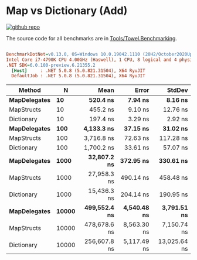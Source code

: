 # Map vs Dictionary (Add)

<a href="https://github.com/ZacharyPatten/Towel" alt="Github Repository"><img alt="github repo" src="https://img.shields.io/badge/github-repo-black?logo=github&amp;style=flat" title="Go To Github Repo" alt="Github Repository"></a>

The source code for all benchmarks are in [Tools/Towel.Benchmarking](https://github.com/ZacharyPatten/Towel/tree/main/Tools/Towel_Benchmarking).

``` ini

BenchmarkDotNet=v0.13.0, OS=Windows 10.0.19042.1110 (20H2/October2020Update)
Intel Core i7-4790K CPU 4.00GHz (Haswell), 1 CPU, 8 logical and 4 physical cores
.NET SDK=6.0.100-preview.6.21355.2
  [Host]     : .NET 5.0.8 (5.0.821.31504), X64 RyuJIT
  DefaultJob : .NET 5.0.8 (5.0.821.31504), X64 RyuJIT


```
|       Method |     N |         Mean |       Error |       StdDev |
|------------- |------ |-------------:|------------:|-------------:|
| **MapDelegates** |    **10** |     **520.4 ns** |     **7.94 ns** |      **8.16 ns** |
|   MapStructs |    10 |     455.2 ns |     9.10 ns |     12.76 ns |
|   Dictionary |    10 |     197.4 ns |     3.29 ns |      2.92 ns |
| **MapDelegates** |   **100** |   **4,133.3 ns** |    **37.15 ns** |     **31.02 ns** |
|   MapStructs |   100 |   3,716.8 ns |    72.63 ns |    117.28 ns |
|   Dictionary |   100 |   1,700.2 ns |    33.61 ns |     57.07 ns |
| **MapDelegates** |  **1000** |  **32,807.2 ns** |   **372.95 ns** |    **330.61 ns** |
|   MapStructs |  1000 |  27,958.3 ns |   490.14 ns |    458.48 ns |
|   Dictionary |  1000 |  15,436.3 ns |   204.14 ns |    190.95 ns |
| **MapDelegates** | **10000** | **499,552.4 ns** | **4,540.48 ns** |  **3,791.51 ns** |
|   MapStructs | 10000 | 478,678.6 ns | 8,563.30 ns |  7,150.74 ns |
|   Dictionary | 10000 | 256,607.8 ns | 5,117.49 ns | 13,025.64 ns |


